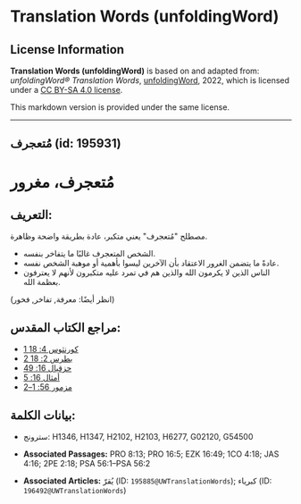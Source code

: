 # Translation Words (unfoldingWord)

## License Information

**Translation Words (unfoldingWord)** is based on and adapted from: _unfoldingWord® Translation Words_, [unfoldingWord](https://unfoldingword.org/utw), 2022, which is licensed under a [CC BY-SA 4.0 license](https://creativecommons.org/licenses/by-sa/4.0/legalcode.en).

This markdown version is provided under the same license.



--------------------------------

## مُتعجرف (id: 195931)

مُتعجرف، مغرور
==============

التعريف:
--------

مصطلح "مُتعجرف" يعني متكبر، عادة بطريقة واضحة وظاهرة.

* الشخص المتعجرف غالبًا ما يتفاخر بنفسه.
* عادةً ما يتضمن الغرور الاعتقاد بأن الآخرين ليسوا بأهمية أو موهبة الشخص نفسه.
* الناس الذين لا يكرمون الله والذين هم في تمرد عليه متكبرون لأنهم لا يعترفون بعظمة الله.

(انظر أيضًا: معرفة, تفاخر, فخور)

مراجع الكتاب المقدس:
--------------------

* [1 كورنثوس 4: 18](https://ref.ly/1Cor4:18)
* [2 بطرس 2: 18](https://ref.ly/2Pet2:18)
* [حزقيال 16: 49](https://ref.ly/Ezek16:49)
* [أمثال 16: 5](https://ref.ly/Prov16:5)
* [مزمور 56: 1–2](https://ref.ly/Ps56:1-Ps56:2)

بيانات الكلمة:
--------------

* سترونج: H1346, H1347, H2102, H2103, H6277, G02120, G54500

* **Associated Passages:** PRO 8:13; PRO 16:5; EZK 16:49; 1CO 4:18; JAS 4:16; 2PE 2:18; PSA 56:1–PSA 56:2
* **Associated Articles:** يُقرّ (ID: `195885@UWTranslationWords`); كبرياء (ID: `196492@UWTranslationWords`)

